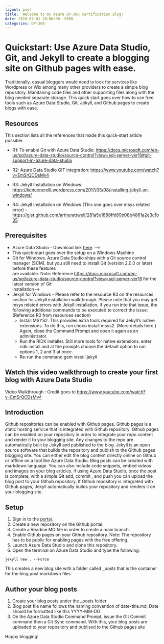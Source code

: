 ```yaml
---
layout: post
title:  Welcome to my Azure DP-300 Certification Blog!
date: 2020-07-01 20:00:00 -0300
categories: DP-300
---
```


# Quickstart: Use Azure Data Studio, Git, and Jekyll to create a blogging site on Github pages with ease.

<!-- 2. Introductory paragraph 
Required. Lead with a light intro that describes what the article covers. Answer the 
fundamental “why would I want to know this?” question. Keep it short.
-->

Traditionally, casual bloggers would need to look for services like Wordpress or Wix among many other providers to create a simple blog repository. Manitaning code files and other supporting files along with the blog needed separate storage. This quick start goes over how to use free tools such as Azure Data Studio, Git, Jekyll, and Github pages to create blogs with ease. 

## Resources

This section lists all the references that made this quick-start article possible. 
* R1: To enable Git with Azure Data Studio: https://docs.microsoft.com/en-us/sql/azure-data-studio/source-control?view=sql-server-ver16#git-support-in-azure-data-studio

* R2:  Azure Data Studio GIT Integration: https://www.youtube.com/watch?v=EmSrQCDsMv4

* R3: Jekyll Installation on Windows: https://kencenerelli.wordpress.com/2017/03/08/installing-jekyll-on-windows/

* R4: Jekyll installation on Windows (This one goes over msys related error) - https://gist.github.com/arthurattwell/281a5e1888ffd89b08b4861a2e3c1b35 

## Prerequisites

- Azure Data Studio - Download link [here](https://docs.microsoft.com/en-us/sql/azure-data-studio/download-azure-data-studio?view=sql-server-ver16). -->
- This quick-start goes over the setup on a Windows Machine 
- Git for Windows. Azure Data Studio ships with a Git source control manager (SCM), but you still need to install Git (version 2.0.0 or later) before these features   
  are available. Note: Reference https://docs.microsoft.com/en-us/sql/azure-data-studio/source-control?view=sql-server-ver16 for the latest version of Git   
  installation-->
- Jekyll for Windows - Please refer to the resource R3 on the resources section for Jekyll installation walkthrough. Please note that you may get msys related errors 
  with Jekyll installation. If you run into that issue, the following additional commands to be executed to correct the issue: (Reference R3 from resources section)
  *  Install MSYS2. This provides extra tools required for Jekyll's native extensions. To do this, run choco install msys2. (More details here.) Again, close the 
     Command Prompt and open it again as an administrator.
  * Run the RIDK installer. Still more tools for native extensions. enter ridk install and at the prompts choose the default option to run options 1, 2 and 3 at once. 
  * Re-run the command gem install jekyll


## Watch this video walkthrough to create your first blog with Azure Data Studio

Video Walkthrough : Credit goes to https://www.youtube.com/watch?v=EmSrQCDsMv4

## Introduction

Github repositories can be enabled with Github pages. Github pages is a static hosting service that is integrated with Github repository. Github pages can be enabled on your repository in order to integrate your repo content and render it to your blogging site. Any changes to the repo are automatically built  by Jekyll and published to the blog. Jekyll is an open source software that builds the repository and publish to the Github pages blogging site. You can either edit the blog content directly online on Github or offline on a tool like Azure Data Studio. Blog posts can be created with markdown language. You can also include code snippets, embed  videos and images on your blog  articles. If using  Azure Data Studio, once  the post is complete, with a simple Git add, commit , and push you can upload the blog post to your Github repository. If Github repository is integrated with Github pages, Jekyll  automatically builds your repository and renders it on your blogging site.    

## Setup

1. Sign in to the [<Github> portal](https://github.com/).
2. Create a new repository on the Github portal. 
4. Create a Readme.MD file in order to create a main branch.
3. Enable Github pages on your Github repository. Note: The repository has to be public for enabling pages with the free offering.
4. Launch Azure Data Studio and clone this repository.
5. Open the terminal on Azure Data Studio and type the following:
  ```
  jekyll new . --Force
  ```
  This creates a new blog site with a folder called _posts that is the container for the blog post markdown files. 
  
## Author your blog posts

1. Create your blog posts under the _posts folder
2. Blog post file name follows the naming convention of date-title.md; Date should be formatted like this YYYY-MM-DD  
3. On the Azure Data Studio Command Prompt, issue the Git Commit command then a Git Sync command. With this, your blog posts are uploaded to your repository and 
   publised to the Github pages site


Happy blogging!
